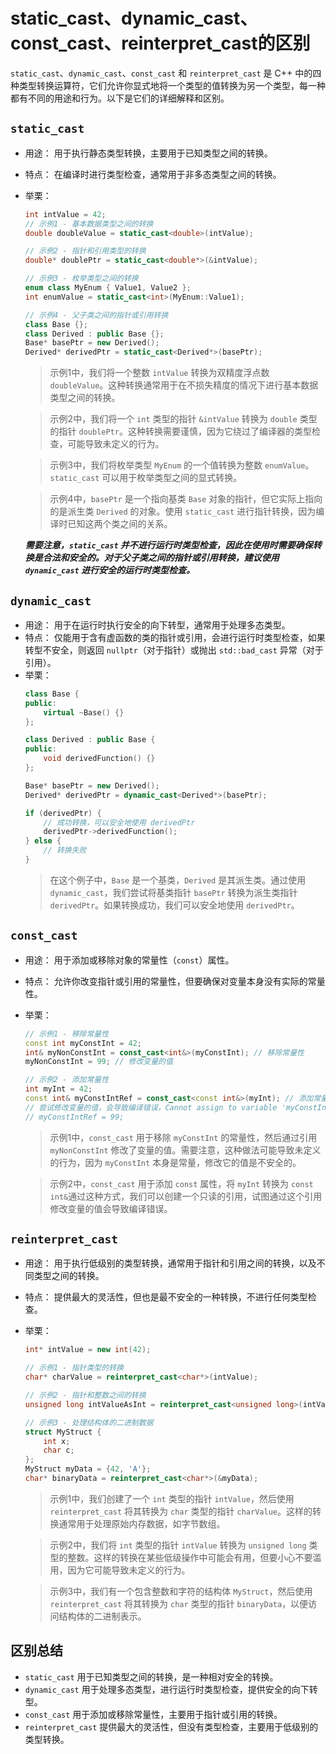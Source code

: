 # static_cast、dynamic_cast、const_cast、reinterpret_cast的区别

`static_cast`、`dynamic_cast`、`const_cast` 和 `reinterpret_cast` 是 C++ 中的四种类型转换运算符，它们允许你显式地将一个类型的值转换为另一个类型，每一种都有不同的用途和行为。以下是它们的详细解释和区别。


## `static_cast`
- 用途： 用于执行静态类型转换，主要用于已知类型之间的转换。
- 特点： 在编译时进行类型检查，通常用于非多态类型之间的转换。
- 举栗：
    ```cpp
    int intValue = 42;
    // 示例1 - 基本数据类型之间的转换
    double doubleValue = static_cast<double>(intValue);

    // 示例2 - 指针和引用类型的转换
    double* doublePtr = static_cast<double*>(&intValue);

    // 示例3 - 枚举类型之间的转换
    enum class MyEnum { Value1, Value2 };
    int enumValue = static_cast<int>(MyEnum::Value1);

    // 示例4 - 父子类之间的指针或引用转换
    class Base {};
    class Derived : public Base {};
    Base* basePtr = new Derived();
    Derived* derivedPtr = static_cast<Derived*>(basePtr);
    ```
    > 示例1中，我们将一个整数 `intValue` 转换为双精度浮点数 `doubleValue`。这种转换通常用于在不损失精度的情况下进行基本数据类型之间的转换。

    > 示例2中，我们将一个 `int` 类型的指针 `&intValue` 转换为 `double` 类型的指针 `doublePtr`。这种转换需要谨慎，因为它绕过了编译器的类型检查，可能导致未定义的行为。

    > 示例3中，我们将枚举类型 `MyEnum` 的一个值转换为整数 `enumValue`。`static_cast` 可以用于枚举类型之间的显式转换。

    > 示例4中，`basePtr` 是一个指向基类 `Base` 对象的指针，但它实际上指向的是派生类 `Derived` 的对象。使用 `static_cast` 进行指针转换，因为编译时已知这两个类之间的关系。

    ***需要注意，`static_cast` 并不进行运行时类型检查，因此在使用时需要确保转换是合法和安全的。对于父子类之间的指针或引用转换，建议使用 `dynamic_cast` 进行安全的运行时类型检查。***


## `dynamic_cast`
- 用途： 用于在运行时执行安全的向下转型，通常用于处理多态类型。
- 特点： 仅能用于含有虚函数的类的指针或引用，会进行运行时类型检查，如果转型不安全，则返回 `nullptr`（对于指针）或抛出 `std::bad_cast` 异常（对于引用）。
- 举栗：
    ```cpp
    class Base {
    public:
        virtual ~Base() {}
    };

    class Derived : public Base {
    public:
        void derivedFunction() {}
    };

    Base* basePtr = new Derived();
    Derived* derivedPtr = dynamic_cast<Derived*>(basePtr);

    if (derivedPtr) {
        // 成功转换，可以安全地使用 derivedPtr
        derivedPtr->derivedFunction();
    } else {
        // 转换失败
    }
    ```
    > 在这个例子中，`Base` 是一个基类，`Derived` 是其派生类。通过使用 `dynamic_cast`，我们尝试将基类指针 `basePtr` 转换为派生类指针 `derivedPtr`。如果转换成功，我们可以安全地使用 `derivedPtr`。


## `const_cast`
- 用途： 用于添加或移除对象的常量性（`const`）属性。
- 特点： 允许你改变指针或引用的常量性，但要确保对变量本身没有实际的常量性。
- 举栗：
    ```cpp
    // 示例1 - 移除常量性
    const int myConstInt = 42;
    int& myNonConstInt = const_cast<int&>(myConstInt); // 移除常量性
    myNonConstInt = 99; // 修改变量的值

    // 示例2 - 添加常量性
    int myInt = 42;
    const int& myConstIntRef = const_cast<const int&>(myInt); // 添加常量性
    // 尝试修改变量的值，会导致编译错误，Cannot assign to variable 'myConstIntRef' with const-qualified type 'const int &'
    // myConstIntRef = 99;
    ```
    > 示例1中，`const_cast` 用于移除 `myConstInt` 的常量性，然后通过引用 `myNonConstInt` 修改了变量的值。需要注意，这种做法可能导致未定义的行为，因为 `myConstInt` 本身是常量，修改它的值是不安全的。

    > 示例2中，`const_cast` 用于添加 `const` 属性，将 `myInt` 转换为 `const int&`通过这种方式，我们可以创建一个只读的引用，试图通过这个引用修改变量的值会导致编译错误。


## `reinterpret_cast`
- 用途： 用于执行低级别的类型转换，通常用于指针和引用之间的转换，以及不同类型之间的转换。
- 特点： 提供最大的灵活性，但也是最不安全的一种转换，不进行任何类型检查。
- 举栗：
    ```cpp
    int* intValue = new int(42);

    // 示例1 - 指针类型的转换
    char* charValue = reinterpret_cast<char*>(intValue);

    // 示例2 - 指针和整数之间的转换
    unsigned long intValueAsInt = reinterpret_cast<unsigned long>(intValue);

    // 示例3 - 处理结构体的二进制数据
    struct MyStruct {
        int x;
        char c;
    };
    MyStruct myData = {42, 'A'};
    char* binaryData = reinterpret_cast<char*>(&myData);
    ```
    > 示例1中，我们创建了一个 `int` 类型的指针 `intValue`，然后使用 `reinterpret_cast` 将其转换为 `char` 类型的指针 `charValue`。这样的转换通常用于处理原始内存数据，如字节数组。

    > 示例2中，我们将 `int` 类型的指针 `intValue` 转换为 `unsigned long` 类型的整数。这样的转换在某些低级操作中可能会有用，但要小心不要滥用，因为它可能导致未定义的行为。

    > 示例3中，我们有一个包含整数和字符的结构体 `MyStruct`，然后使用 `reinterpret_cast` 将其转换为 `char` 类型的指针 `binaryData`，以便访问结构体的二进制表示。


## 区别总结
- `static_cast` 用于已知类型之间的转换，是一种相对安全的转换。
- `dynamic_cast` 用于处理多态类型，进行运行时类型检查，提供安全的向下转型。
- `const_cast` 用于添加或移除常量性，主要用于指针或引用的转换。
- `reinterpret_cast` 提供最大的灵活性，但没有类型检查，主要用于低级别的类型转换。